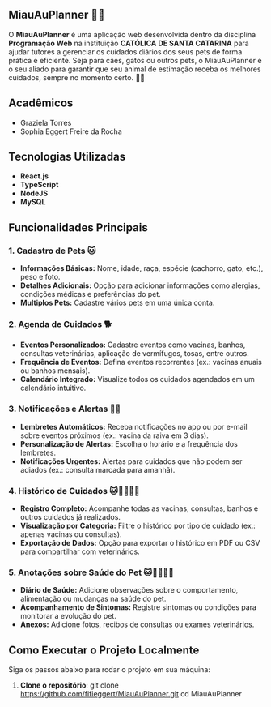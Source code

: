 ## MiauAuPlanner 🐾🐾

O **MiauAuPlanner** é uma aplicação web desenvolvida dentro da disciplina **Programação Web** na instituição **CATÓLICA DE SANTA CATARINA** para ajudar tutores a gerenciar os cuidados diários dos seus pets de forma prática e eficiente. 
Seja para cães, gatos ou outros pets, o MiauAuPlanner é o seu aliado para garantir que seu animal de estimação receba os melhores cuidados, sempre no momento certo. 🐶🐱

## Acadêmicos
- Graziela Torres
- Sophia Eggert Freire da Rocha

## Tecnologias Utilizadas

- **React.js**
- **TypeScript**
- **NodeJS**
- **MySQL**

## Funcionalidades Principais

### 1. **Cadastro de Pets** 🐱
   - **Informações Básicas:** Nome, idade, raça, espécie (cachorro, gato, etc.), peso e foto.
   - **Detalhes Adicionais:** Opção para adicionar informações como alergias, condições médicas e preferências do pet.
   - **Multiplos Pets:** Cadastre vários pets em uma única conta.

### 2. **Agenda de Cuidados** 🐕
   - **Eventos Personalizados:** Cadastre eventos como vacinas, banhos, consultas veterinárias, aplicação de vermífugos, tosas, entre outros.
   - **Frequência de Eventos:** Defina eventos recorrentes (ex.: vacinas anuais ou banhos mensais).
   - **Calendário Integrado:** Visualize todos os cuidados agendados em um calendário intuitivo.

### 3. **Notificações e Alertas** 🐶📢
   - **Lembretes Automáticos:** Receba notificações no app ou por e-mail sobre eventos próximos (ex.: vacina da raiva em 3 dias).
   - **Personalização de Alertas:** Escolha o horário e a frequência dos lembretes.
   - **Notificações Urgentes:** Alertas para cuidados que não podem ser adiados (ex.: consulta marcada para amanhã).

### 4. **Histórico de Cuidados** 🐱🐶🐰💊💉
   - **Registro Completo:** Acompanhe todas as vacinas, consultas, banhos e outros cuidados já realizados.
   - **Visualização por Categoria:** Filtre o histórico por tipo de cuidado (ex.: apenas vacinas ou consultas).
   - **Exportação de Dados:** Opção para exportar o histórico em PDF ou CSV para compartilhar com veterinários.

### 5. **Anotações sobre Saúde do Pet**  🐱🐶🐰💊💉
   - **Diário de Saúde:** Adicione observações sobre o comportamento, alimentação ou mudanças na saúde do pet.
   - **Acompanhamento de Sintomas:** Registre sintomas ou condições para monitorar a evolução do pet.
   - **Anexos:** Adicione fotos, recibos de consultas ou exames veterinários.

## Como Executar o Projeto Localmente

Siga os passos abaixo para rodar o projeto em sua máquina:

1. **Clone o repositório**:
   git clone https://github.com/fifieggert/MiauAuPlanner.git
   cd MiauAuPlanner
